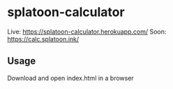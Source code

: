 # splatoon-calculator

Live: https://splatoon-calculator.herokuapp.com/
Soon: https://calc.splatoon.ink/

## Usage
Download and open index.html in a browser
